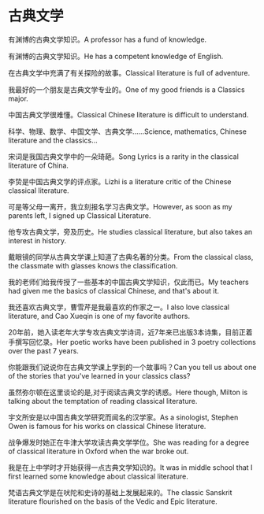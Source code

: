 # 古典文学

<p><span class="chinese">有渊博的古典文学知识。</span><span class="english">A professor has a fund of knowledge.</span></p>

<p><span class="chinese">有渊博的古典文学知识。</span><span class="english">He has a competent knowledge of English.</span></p>

<p><span class="chinese">在古典文学中充满了有关探险的故事。</span><span class="english">Classical literature is full of adventure.</span></p>

<p><span class="chinese">我最好的一个朋友是古典文学专业的。</span><span class="english">One of my good friends is a Classics major.</span></p>

<p><span class="chinese">中国古典文学很难懂。</span><span class="english">Classical Chinese literature is difficult to understand.</span></p>

<p><span class="chinese">科学、物理、数学、中国文学、古典文学……</span><span class="english">Science, mathematics, Chinese literature and the classics...</span></p>

<p><span class="chinese">宋词是我国古典文学中的一朵琦葩。</span><span class="english">Song Lyrics is a rarity in the classical literature of China.</span></p>

<p><span class="chinese">李贽是中国古典文学的评点家。</span><span class="english">Lizhi is a literature critic of the Chinese classical literature.</span></p>

<p><span class="chinese">可是等父母一离开，我立刻报名学习古典文学。</span><span class="english">However, as soon as my parents left, I signed up Classical Literature.</span></p>

<p><span class="chinese">他专攻古典文学，旁及历史。</span><span class="english">He studies classical literature, but also takes an interest in history.</span></p>

<p><span class="chinese">戴眼镜的同学从古典文学课上知道了古典名著的分类。</span><span class="english">From the classical class, the classmate with glasses knows the classification.</span></p>

<p><span class="chinese">我的老师们给我传授了一些基本的中国古典文学知识，仅此而已。</span><span class="english">My teachers had given me the basics of classical Chinese, and that's about it.</span></p>

<p><span class="chinese">我还喜欢古典文学，曹雪芹是我最喜欢的作家之一。</span><span class="english">I also love classical literature, and Cao Xueqin is one of my favorite authors.</span></p>

<p><span class="chinese">20年前，她入读老年大学专攻古典文学诗词，近7年来已出版3本诗集，目前正着手撰写回忆录。</span><span class="english">Her poetic works have been published in 3 poetry collections over the past 7 years.</span></p>

<p><span class="chinese">你能跟我们说说你在古典文学课上学到的一个故事吗？</span><span class="english">Can you tell us about one of the stories that you've learned in your classics class?</span></p>

<p><span class="chinese">虽然弥尔顿在这里谈论的是,对于阅读古典文学的诱惑。</span><span class="english">Here though, Milton is talking about the temptation of reading classical literature.</span></p>

<p><span class="chinese">宇文所安是以中国古典文学研究而闻名的汉学家。</span><span class="english">As a sinologist, Stephen Owen is famous for his works on classical Chinese literature.</span></p>

<p><span class="chinese">战争爆发时她正在牛津大学攻读古典文学学位。</span><span class="english">She was reading for a degree of classical literature in Oxford when the war broke out.</span></p>

<p><span class="chinese">我是在上中学时才开始获得一点古典文学知识的。</span><span class="english">It was in middle school that I first learned some knowledge about classical literature.</span></p>

<p><span class="chinese">梵语古典文学是在吠陀和史诗的基础上发展起来的。</span><span class="english">The classic Sanskrit literature flourished on the basis of the Vedic and Epic literature.</span></p>

